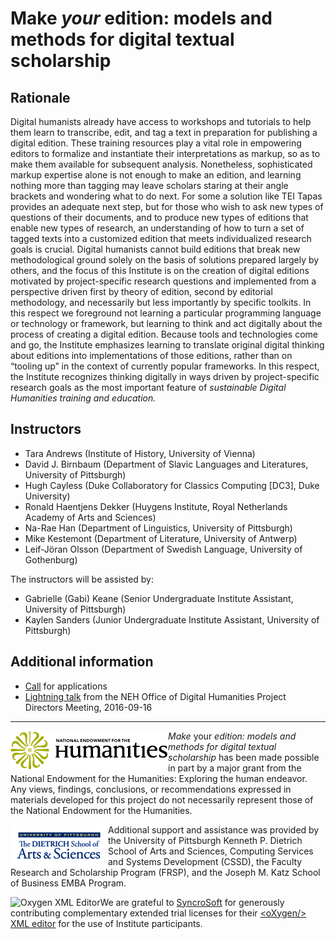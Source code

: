 # Make _your_ edition: models and methods for digital textual scholarship

## Rationale

Digital humanists already have access to workshops and tutorials to help them learn to transcribe, edit, and tag a text in preparation for publishing a digital edition. These training resources play a vital role in empowering editors to formalize and instantiate their interpretations as markup, so as to make them available for subsequent analysis. Nonetheless, sophisticated markup expertise alone is not enough to make an edition, and learning nothing more than tagging may leave scholars staring at their angle brackets and wondering what to do next. For some a solution like TEI Tapas provides an adequate next step, but for those who wish to ask new types of questions of their documents, and to produce new types of editions that enable new types of research, an understanding of how to turn a set of tagged texts into a customized edition that meets individualized research goals is crucial. Digital humanists cannot build editions that break new methodological ground solely on the basis of solutions prepared largely by others, and the focus of this Institute is on the creation of digital editions motivated by project-specific research questions and implemented from a perspective driven first by theory of edition, second by editorial methodology, and necessarily but less importantly by specific toolkits. In this respect we foreground not learning a particular programming language or technology or framework, but learning to think and act digitally about the process of creating a digital edition. Because tools and technologies come and go, the Institute emphasizes learning to translate original digital thinking about editions into implementations of those editions, rather than on “tooling up” in the context of currently popular frameworks. In this respect, the Institute recognizes thinking digitally in ways driven by project-specific research goals as the most important feature of _sustainable Digital Humanities training and education._

## Instructors

* Tara Andrews (Institute of History, University of Vienna)
* David J. Birnbaum (Department of Slavic Languages and Literatures, University of Pittsburgh)
* Hugh Cayless (Duke Collaboratory for Classics Computing [DC3], Duke University)
* Ronald Haentjens Dekker (Huygens Institute, Royal Netherlands Academy of Arts and Sciences)
* Na-Rae Han (Department of Linguistics, University of Pittsburgh)
* Mike Kestemont (Department of Literature, University of Antwerp)
* Leif-Jöran Olsson (Department of Swedish Language, University of Gothenburg)

The instructors will be assisted by:

* Gabrielle (Gabi) Keane (Senior Undergraduate Institute Assistant, University of Pittsburgh)
* Kaylen Sanders (Junior Undergraduate Institute Assistant, University of Pittsburgh)

## Additional information

* [Call](admin/call.md) for applications
* [Lightning talk](admin/lightning.md) from the NEH Office of Digital Humanities Project Directors Meeting, 2016-09-16

____
<a href="https://www.neh.gov/" title="National Endowment for the Humanities"><img align="left" src="images/neh_logo_horizontal_rgb.jpg" alt="NEH"></a>_Make_ your _edition: models and methods for digital textual scholarship_ has been made possible in part by a major grant from the National Endowment for the Humanities: Exploring the human endeavor. Any views, findings, conclusions, or recommendations expressed in materials developed for this project do not necessarily represent those of the National Endowment for the Humanities.

<a href="http://www.as.pitt.edu" title="Dietrich School of Arts and Sciences"><img align="left" src="images/aslogobsm.jpg"  alt="Dietrich School of Arts and Sciences"></a>Additional support and assistance was provided by the University of Pittsburgh Kenneth P. Dietrich School of Arts and Sciences, Computing Services and Systems Development (CSSD), the Faculty Research and Scholarship Program (FRSP), and the Joseph M. Katz School of Business EMBA Program. 

<a href="http://www.oxygenxml.com" title="Oxygen XML Editor"><img align="left" src="http://www.oxygenxml.com/img/resources/oxygen190x62.png" alt="Oxygen XML Editor"/></a>We are grateful to [SyncroSoft](http://www.sync.ro/) for generously contributing complementary extended trial licenses for their [\<oXygen/\> XML editor](https://www.oxygenxml.com/) for the use of Institute participants.